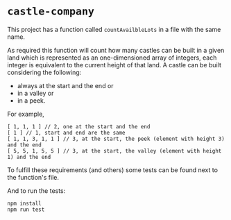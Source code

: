 # `castle-company`

This project has a function called `countAvailbleLots` in a file with the same name.

As required this function will count how many castles can be built in a given land which is represented as an one-dimensioned array of integers, each integer is equivalent to the current height of that land. A castle can be built considering the following:

- always at the start and the end or
- in a valley or
- in a peek.

For example,

```
[ 1, 1, 1 ] // 2, one at the start and the end
[ 1 ] // 1, start and end are the same
[ 1, 1, 3, 1, 1 ] // 3, at the start, the peek (element with height 3) and the end
[ 5, 5, 1, 5, 5 ] // 3, at the start, the valley (element with height 1) and the end
```

To fulfill these requirements (and others) some tests can be found next to the function's file.

And to run the tests:

```
npm install
npm run test
```
